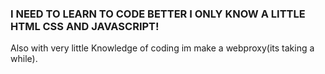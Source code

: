 ### I NEED TO LEARN TO CODE BETTER I ONLY KNOW A LITTLE HTML CSS AND JAVASCRIPT! 
Also with very little Knowledge of coding im make a webproxy(its taking a while). 

<!--
**TheMysteryperson/TheMysteryPerson** is a ✨ _special_ ✨ repository because its `README.md` (this file) appears on your GitHub profile. --!>

